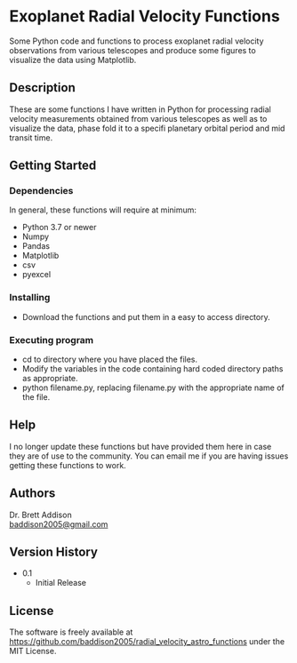 # Exoplanet Radial Velocity Functions

Some Python code and functions to process exoplanet radial velocity observations from various telescopes and produce some figures to visualize the data using Matplotlib.

## Description

These are some functions I have written in Python for processing radial velocity measurements obtained from various telescopes as well as to visualize the data, phase fold it to a specifi planetary orbital period and mid transit time.

## Getting Started

### Dependencies

In general, these functions will require at minimum:
* Python 3.7 or newer
* Numpy
* Pandas
* Matplotlib
* csv
* pyexcel

### Installing

* Download the functions and put them in a easy to access directory.

### Executing program

* cd to directory where you have placed the files.
* Modify the variables in the code containing hard coded directory paths as appropriate.
* python filename.py, replacing filename.py with the appropriate name of the file.

## Help

I no longer update these functions but have provided them here in case they are of use to the community. You can email me if you are having issues getting these functions to work.

## Authors

Dr. Brett Addison  
baddison2005@gmail.com

## Version History

* 0.1
    * Initial Release

## License

The software is freely available at https://github.com/baddison2005/radial_velocity_astro_functions under the MIT License.
